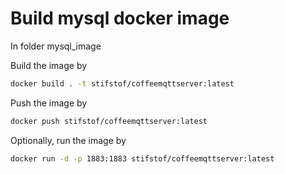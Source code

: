 # Build mysql docker image

In folder mysql_image

Build the image by 

``` bash
docker build . -t stifstof/coffeemqttserver:latest
```

Push the image by

``` bash
docker push stifstof/coffeemqttserver:latest
```

Optionally, run the image by 

``` bash
docker run -d -p 1883:1883 stifstof/coffeemqttserver:latest 
```
